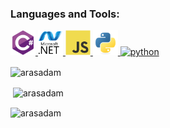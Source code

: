 <h3 align="left">Languages and Tools:</h3>
<a href="https://www.w3schools.com/cs/" target="_blank" rel="noreferrer"> <img src="https://raw.githubusercontent.com/devicons/devicon/master/icons/csharp/csharp-original.svg" alt="csharp" width="40" height="40"/> </a> <a href="https://dotnet.microsoft.com/" target="_blank" rel="noreferrer"> <img src="https://raw.githubusercontent.com/devicons/devicon/master/icons/dot-net/dot-net-original-wordmark.svg" alt="dotnet" width="40" height="40"/> </a> <a href="https://developer.mozilla.org/en-US/docs/Web/JavaScript" target="_blank" rel="noreferrer"> <img src="https://raw.githubusercontent.com/devicons/devicon/master/icons/javascript/javascript-original.svg" alt="javascript" width="40" height="40"/> </a> <a href="https://www.python.org/" target="_blank" rel="noreferrer"> <img src="https://raw.githubusercontent.com/devicons/devicon/master/icons/python/python-original.svg" alt="python" width="40" height="40"/> </a>
<a href="https://www.python.org/" target="_blank" rel="noreferrer"> <img src="https://raw.githubusercontent.com/devicons/devicon/master/icons/cpp/cpp-original.svg" alt="python" width="40" height="40"/> </a>


</p>

<p><img align="center" src="https://github-readme-stats.vercel.app/api/top-langs?username=keremalc&show_icons=true&locale=en&layout=compact&theme=react" alt="arasadam" /></p>

<p>&nbsp;<img align="center" src="https://github-readme-stats.vercel.app/api?username=keremalc&show_icons=true&locale=en&theme=react" alt="arasadam" /></p>

<p><img align="center" src="https://github-readme-streak-stats.herokuapp.com/?user=keremalc&theme=react" alt="arasadam" /></p>
